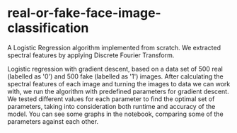 # real-or-fake-face-image-classification
A Logistic Regression algorithm implemented from scratch. We extracted spectral features by applying Discrete Fourier Transform.

Logistic regression with gradient descent, based on a data set of 500 real (labelled as '0') and 500 fake (labelled as '1') images.
After calculating the spectral features of each image and turning the images to data we can work with, we run the algorithm with predefined parameters for gradient descent.
We tested different values for each parameter to find the optimal set of parameters, taking into consideration both runtime and accuracy of the model. You can see some graphs in the notebook, comparing some of the parameters against each other.
